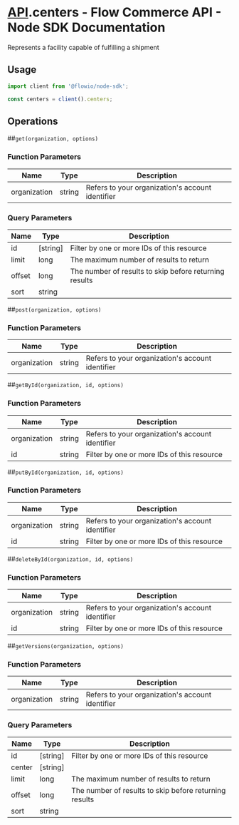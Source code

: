 # [API](README.md).centers - Flow Commerce API - Node SDK Documentation

Represents a facility capable of fulfilling a shipment

## Usage

```JavaScript
import client from '@flowio/node-sdk';

const centers = client().centers;
```

## Operations

##`get(organization, options)`

### Function Parameters

| Name  | Type | Description |
| ---- | ---- | ---- |
| organization | string | Refers to your organization&#x27;s account identifier |

### Query Parameters

| Name  | Type | Description |
| ---- | ---- | ---- |
| id | [string] | Filter by one or more IDs of this resource |
| limit | long | The maximum number of results to return |
| offset | long | The number of results to skip before returning results |
| sort | string |  |

##`post(organization, options)`

### Function Parameters

| Name  | Type | Description |
| ---- | ---- | ---- |
| organization | string | Refers to your organization&#x27;s account identifier |


##`getById(organization, id, options)`

### Function Parameters

| Name  | Type | Description |
| ---- | ---- | ---- |
| organization | string | Refers to your organization&#x27;s account identifier |
| id | string | Filter by one or more IDs of this resource |


##`putById(organization, id, options)`

### Function Parameters

| Name  | Type | Description |
| ---- | ---- | ---- |
| organization | string | Refers to your organization&#x27;s account identifier |
| id | string | Filter by one or more IDs of this resource |


##`deleteById(organization, id, options)`

### Function Parameters

| Name  | Type | Description |
| ---- | ---- | ---- |
| organization | string | Refers to your organization&#x27;s account identifier |
| id | string | Filter by one or more IDs of this resource |


##`getVersions(organization, options)`

### Function Parameters

| Name  | Type | Description |
| ---- | ---- | ---- |
| organization | string | Refers to your organization&#x27;s account identifier |

### Query Parameters

| Name  | Type | Description |
| ---- | ---- | ---- |
| id | [string] | Filter by one or more IDs of this resource |
| center | [string] |  |
| limit | long | The maximum number of results to return |
| offset | long | The number of results to skip before returning results |
| sort | string |  |

